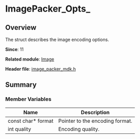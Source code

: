 # ImagePacker_Opts_
<!--Kit: Image Kit-->
<!--Subsystem: Multimedia-->
<!--Owner: @aulight02-->
<!--Designer: @liyang_bryan-->
<!--Tester: @xchaosioda-->
<!--Adviser: @zengyawen-->

## Overview

The struct describes the image encoding options.

**Since**: 11

**Related module**: [Image](capi-image.md)

**Header file**: [image_packer_mdk.h](capi-image-packer-mdk-h.md)

## Summary

### Member Variables

| Name| Description|
| -- | -- |
| const char* format | Pointer to the encoding format.|
| int quality | Encoding quality.|
